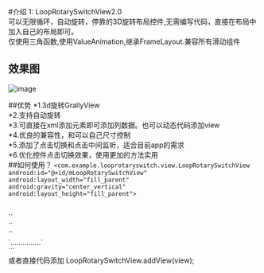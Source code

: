 #介绍
1: LoopRotarySwitchView2.0<br />
可以无限循环，自动旋转，停靠的3D旋转布局控件,无需编写代码，直接在布局中加入自己的布局即可。<br />
仅使用三角函数,使用ValueAnimation,继承FrameLayout.兼容所有滑动组件

## 效果图
![image](https://github.com/dalong982242260/LoopRotarySwitch/blob/master/img/dalong.gif)

##优势
*1.3d旋转GrallyView<br />
*2.支持自动旋转<br />
*3.可直接在xml添加元素即可添加列数据。也可以动态代码添加view<br />
*4.优良的兼容性，和可以自己尺寸控制<br />
*5.添加了点击切换和点击中间监听，适合目前app的需求<br />
*6.优化控件点击切换效果，使用更加的方法实用<br />
##如何使用？
 `<com.example.looprotaryswitch.view.LoopRotarySwitchView `<br />
        `android:id="@+id/mLoopRotarySwitchView"` <br />
        `android:layout_width="fill_parent"` <br />
        `android:gravity="center_vertical"` <br />
        `android:layout_height="fill_parent">` <br />
  <!--  此处添加你的View元素，也可以用layout包裹 --!><br />
       `<include android:id="@+id/item1" layout="@layout/item_view0"></include>` <br />
       `<include android:id="@+id/item2" layout="@layout/item_view1"></include>` <br />
       `<include android:id="@+id/item3" layout="@layout/item_view2"></include>` <br />
       `...............`<br />
 `</com.example.looprotaryswitch.view.LoopRotarySwitchView>`` <br />
 
 
 或者直接代码添加  LoopRotarySwitchView.addView(view);<br />
 
 
